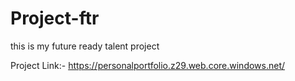 # Project-ftr
this is my future ready talent project

Project Link:- https://personalportfolio.z29.web.core.windows.net/

